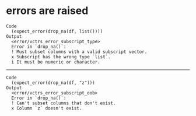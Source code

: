 # errors are raised

    Code
      (expect_error(drop_na(df, list())))
    Output
      <error/vctrs_error_subscript_type>
      Error in `drop_na()`:
      ! Must subset columns with a valid subscript vector.
      x Subscript has the wrong type `list`.
      i It must be numeric or character.

---

    Code
      (expect_error(drop_na(df, "z")))
    Output
      <error/vctrs_error_subscript_oob>
      Error in `drop_na()`:
      ! Can't subset columns that don't exist.
      x Column `z` doesn't exist.

